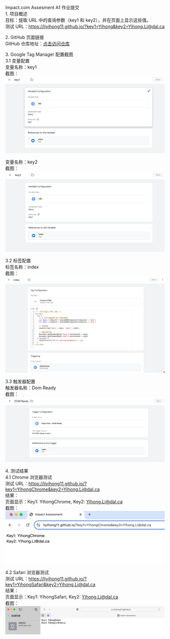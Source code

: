 Impact.com Assesment A1 作业提交  
​1. 项目概述  
​目标：提取 URL 中的查询参数（key1 和 key2），并在页面上显示这些值。  
​测试 URL：https://liyihong11.github.io/?key1=Yihong&key2=Yihong.Li@dal.ca  
   
​2. GitHub 页面链接     
​GitHub 仓库地址：[点击访问仓库](https://github.com/liyihong11/liyihong11.github.io)     
   
​3. Google Tag Manager 配置截图    
​3.1 变量配置   
​变量名称：key1    
​截图：    
![alt text](image.png)   
    
​变量名称：key2   
​截图：  
![alt text](image-1.png)     
    
​3.2 标签配置     
​标签名称：index     
​截图：     
![alt text](image-2.png)     
     
​3.3 触发器配置     
​触发器名称：Dom Ready     
​截图：      
![alt text](image-3.png)     
     
​4. 测试结果     
​4.1 Chrome 浏览器测试     
​测试 URL：https://liyihong11.github.io/?key1=YihongChrome&key2=Yihong.Li@dal.ca     
​结果：     
页面显示：Key1: YihongChrome, Key2: Yihong.Li@dal.ca      
​截图：      
![alt text](image-6.png)     
       
​4.2 Safari 浏览器测试        
​测试 URL：https://liyihong11.github.io/?key1=YihongSafari&key2=Yihong.Li@dal.ca      
​结果：    
页面显示：Key1: YihongSafari, Key2: Yihong.Li@dal.ca     
​截图：      
![alt text](image-7.png)      
      



